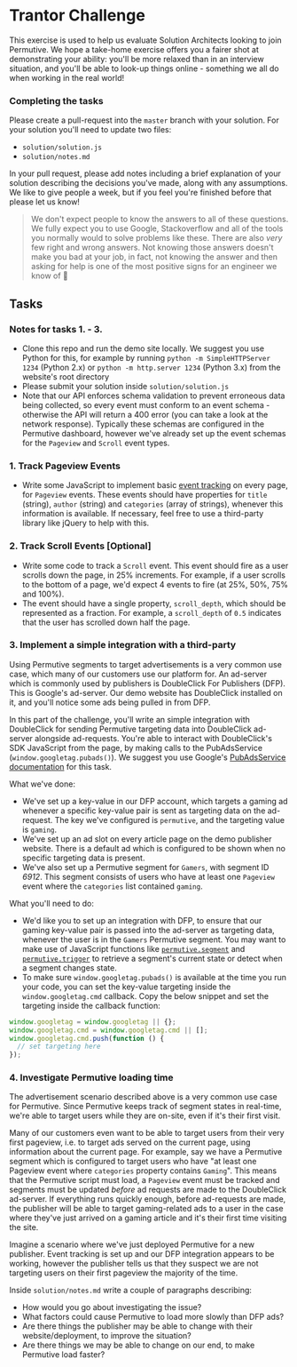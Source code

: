# Trantor Challenge

This exercise is used to help us evaluate Solution Architects looking to join Permutive.  We hope a take-home exercise offers you a fairer shot at demonstrating your ability: you'll be more relaxed than in an interview situation, and you'll be able to look-up things online - something we all do when working in the real world!

### Completing the tasks

Please create a pull-request into the `master` branch with your solution. For your solution you'll need to update two files:
- `solution/solution.js`
- `solution/notes.md`

In your pull request, please add notes including a brief explanation of your solution describing the decisions you've made, along with any assumptions. We like to give people a week, but if you feel you're finished before that please let us know!

> We don't expect people to know the answers to all of these questions. We fully expect you to use Google, Stackoverflow and all of the tools you normally would to solve problems like these. There are also *very* few right and wrong answers. Not knowing those answers doesn't make you bad at your job, in fact, not knowing the answer and then asking for help is one of the most positive signs for an engineer we know of 💖

## Tasks

### Notes for tasks 1. - 3.
  - Clone this repo and run the demo site locally. We suggest you use Python for this, for example by running `python -m SimpleHTTPServer 1234` (Python 2.x) or `python -m http.server 1234` (Python 3.x) from the website's root directory
  - Please submit your solution inside `solution/solution.js`
  - Note that our API enforces schema validation to prevent erroneous data being collected, so every event must conform to an event schema - otherwise the API will return a 400 error (you can take a look at the network response). Typically these schemas are configured in the Permutive dashboard, however we've already set up the event schemas for the `Pageview` and `Scroll` event types.

### 1. Track Pageview Events

  - Write some JavaScript to implement basic [event tracking](https://developer.permutive.com/page/the-permutive-javascript-sdk#section--track-an-event-track-an-event-) on every page, for `Pageview` events. These events should have properties for `title` (string), `author` (string) and `categories` (array of strings), whenever this information is available. If necessary, feel free to use a third-party library like jQuery to help with this.

### 2. Track Scroll Events [Optional]

  - Write some code to track a `Scroll` event. This event should fire as a user scrolls down the page, in 25% increments. For example, if a user scrolls to the bottom of a page, we'd expect 4 events to fire (at 25%, 50%, 75% and 100%).
  - The event should have a single property, `scroll_depth`, which should be represented as a fraction. For example, a `scroll_depth` of `0.5` indicates that the user has scrolled down half the page.

### 3. Implement a simple integration with a third-party

Using Permutive segments to target advertisements is a very common use case, which many of our customers use our platform for. An ad-server which is commonly used by publishers is DoubleClick For Publishers (DFP). This is Google's ad-server. Our demo website has DoubleClick installed on it, and you'll notice some ads being pulled in from DFP.

In this part of the challenge, you'll write an simple integration with DoubleClick for sending Permutive targeting data into DoubleClick ad-server alongside ad-requests. You're able to interact with DoubleClick's SDK JavaScript from the page, by making calls to the PubAdsService (`window.googletag.pubads()`). We suggest you use Google's [PubAdsService documentation](https://developers.google.com/doubleclick-gpt/reference#googletagpubadsservice) for this task.

What we've done:
  - We've set up a key-value in our DFP account, which targets a gaming ad whenever a specific key-value pair is sent as targeting data on the ad-request. The key we've configured is `permutive`, and the targeting value is `gaming`.
  - We've set up an ad slot on every article page on the demo publisher website. There is a default ad which is configured to be shown when no specific targeting data is present.
  - We've also set up a Permutive segment for `Gamers`, with segment ID *6912*. This segment consists of users who have at least one `Pageview` event where the `categories` list contained `gaming`.

What you'll need to do:
  - We'd like you to set up an integration with DFP, to ensure that our gaming key-value pair is passed into the ad-server as targeting data, whenever the user is in the `Gamers` Permutive segment. You may want to make use of JavaScript functions like [`permutive.segment`](https://developer.permutive.com/page/the-permutive-javascript-sdk#retrieving-individual-segments) and [`permutive.trigger`](https://developer.permutive.com/page/the-permutive-javascript-sdk#realtime-triggers) to retrieve a segment's current state or detect when a segment changes state.
  - To make sure `window.googletag.pubads()` is available at the time you run your code, you can set the key-value targeting inside the `window.googletag.cmd` callback. Copy the below snippet and set the targeting inside the callback function:
  ```javascript
  window.googletag = window.googletag || {};
  window.googletag.cmd = window.googletag.cmd || [];
  window.googletag.cmd.push(function () {
    // set targeting here
  });
  ```

### 4. Investigate Permutive loading time

The advertisement scenario described above is a very common use case for Permutive. Since Permutive keeps track of segment states in real-time, we're able to target users while they are on-site, even if it's their first visit.

Many of our customers even want to be able to target users from their very first pageview, i.e. to target ads served on the current page, using information about the current page.  For example, say we have a Permutive segment which is configured to target users who have "at least one Pageview event where `categories` property contains `Gaming`". This means that the Permutive script must load, a `Pageview` event must be tracked and segments must be updated *before* ad requests are made to the DoubleClick ad-server. If everything runs quickly enough, before ad-requests are made, the publisher will be able to target gaming-related ads to a user in the case where they've just arrived on a gaming article and it's their first time visiting the site.

Imagine a scenario where we've just deployed Permutive for a new publisher. Event tracking is set up and our DFP integration appears to be working, however the publisher tells us that they suspect we are not targeting users on their first pageview the majority of the time.

Inside `solution/notes.md` write a couple of paragraphs describing:
- How would you go about investigating the issue?
- What factors could cause Permutive to load more slowly than DFP ads?
- Are there things the publisher may be able to change with their website/deployment, to improve the situation?
- Are there things we may be able to change on our end, to make Permutive load faster?
